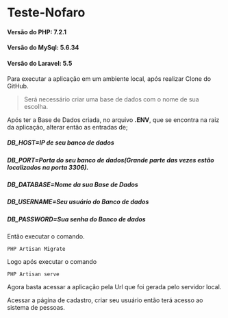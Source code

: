 # Teste-Nofaro
<h4>Versão do PHP: 7.2.1</h4>
<h4>Versão do MySql: 5.6.34</h4>
<h4>Versão do Laravel: 5.5</h4>

Para executar a aplicação em um ambiente local, após realizar Clone do GitHub.

>Será necessário criar uma base de dados com o nome de sua escolha.

Após ter a Base de Dados criada, no arquivo <b>.ENV</b>, que se encontra na raiz da aplicação, alterar então as entradas de;

<h5>DB_HOST=IP de seu banco de dados</h5>
<h5>DB_PORT=Porta do seu banco de dados(Grande parte das vezes estão localizados na porta 3306).</h5>
<h5>DB_DATABASE=Nome da sua Base de Dados</h5>
<h5>DB_USERNAME=Seu usuário do Banco de dados</h5>
<h5>DB_PASSWORD=Sua senha do Banco de dados</h5>

Então executar o comando.

<code>PHP Artisan Migrate</code>

Logo após executar o comando 

<code>PHP Artisan serve</code>

Agora basta acessar a aplicação pela Url que foi gerada pelo servidor local.

Acessar a página de cadastro, criar seu usuário então terá acesso ao sistema de pessoas.
